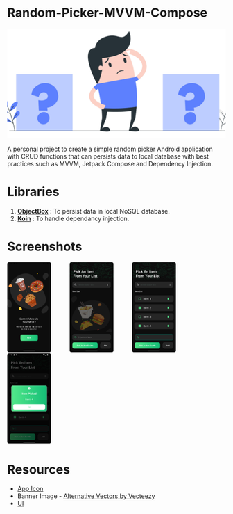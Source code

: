 # Random-Picker-MVVM-Compose
<p>
  <img src="assets/random_picker_banner_image.jpg">
</p>
A personal project to create a simple random picker Android application with CRUD functions that can persists data to local database with best practices such as MVVM, Jetpack Compose and Dependency Injection.

# Libraries
1. <a href="https://github.com/objectbox/objectbox-java"><strong>ObjectBox</strong></a> : To persist data in local NoSQL database.
2. <a href="https://github.com/InsertKoinIO/koin"><strong>Koin</strong></a> : To handle dependancy injection.

# Screenshots
<p>
  <img src="assets/screenshot_2.png" width="20%" height="20%"> 
  &nbsp; &nbsp; &nbsp; &nbsp; &nbsp;
  <img src="assets/screenshot_3.png" width="20%" height="20%"> 
  &nbsp; &nbsp; &nbsp; &nbsp; &nbsp;
  <img src="assets/screenshot_5.png" width="20%" height="20%"> 
  &nbsp; &nbsp; &nbsp; &nbsp; &nbsp;
  <img src="assets/screenshot_6.png" width="20%" height="20%"> 
  &nbsp; &nbsp; &nbsp; &nbsp; &nbsp;
</p>

# Resources
- <a href="https://www.svgrepo.com/svg/466200/shuffle-circle">App Icon</a>
- Banner Image - <a href="https://es.vecteezy.com/vectores-gratis/alternativas">Alternative Vectors by Vecteezy</a>
- <a href="https://uifreebies.net/figma/food-ninja-delivery-app-ui-kit-free">UI</a>
